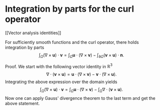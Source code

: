 # Integration by parts for the curl operator
[[Vector analysis identities]]

For sufficiently smooth functions and the curl operator, there holds integration by parts
$$
\int_{\Omega}(\nabla \times \boldsymbol{u}) \cdot \boldsymbol{v}=\int_{\Omega} \boldsymbol{u} \cdot(\nabla \times \boldsymbol{v})-\int_{\partial \Omega}(\boldsymbol{v} \times \boldsymbol{u}) \cdot \boldsymbol{n} .
$$

Proof. We start with the following vector identity in $\mathbb{R}^3$
$$
\nabla \cdot(\boldsymbol{v} \times \boldsymbol{u})=\boldsymbol{u} \cdot(\nabla \times \boldsymbol{v})-\boldsymbol{v} \cdot(\nabla \times \boldsymbol{u}) .
$$
Integrating the above expression over the domain yields
$$
\int_{\Omega}(\nabla \times \boldsymbol{u}) \cdot \boldsymbol{v}=\int_{\Omega} \boldsymbol{u} \cdot(\nabla \times \boldsymbol{v})-\int_{\Omega} \nabla \cdot(\boldsymbol{v} \times \boldsymbol{u}) .
$$
Now one can apply Gauss' divergence theorem to the last term and get the above statement.


